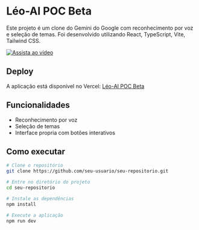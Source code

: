 # Léo-AI POC Beta

Este projeto é um clone do Gemini do Google com reconhecimento por voz e seleção de temas. Foi desenvolvido utilizando React, TypeScript, Vite, Tailwind CSS.

[![Assista ao vídeo](https://cdn.loom.com/sessions/thumbnails/2885c50d19574b9896198a537294792c-with-play.gif)](https://www.loom.com/share/2885c50d19574b9896198a537294792c)

## Deploy

A aplicação está disponível no Vercel: [Léo-AI POC Beta](https://chat-gpt-poc-beta.vercel.app/)

## Funcionalidades

- Reconhecimento por voz
- Seleção de temas
- Interface propria com botões interativos

## Como executar

```bash
# Clone o repositório
git clone https://github.com/seu-usuario/seu-repositorio.git

# Entre no diretório do projeto
cd seu-repositorio

# Instale as dependências
npm install

# Execute a aplicação
npm run dev


